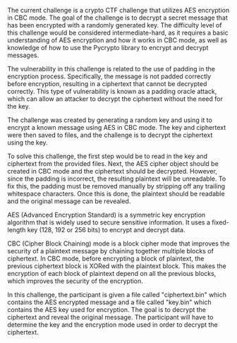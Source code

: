 The current challenge is a crypto CTF challenge that utilizes AES encryption in CBC mode. The goal of the challenge is to decrypt a secret message that has been encrypted with a randomly generated key. The difficulty level of this challenge would be considered intermediate-hard, as it requires a basic understanding of AES encryption and how it works in CBC mode, as well as knowledge of how to use the Pycrypto library to encrypt and decrypt messages.

The vulnerability in this challenge is related to the use of padding in the encryption process. Specifically, the message is not padded correctly before encryption, resulting in a ciphertext that cannot be decrypted correctly. This type of vulnerability is known as a padding oracle attack, which can allow an attacker to decrypt the ciphertext without the need for the key.

The challenge was created by generating a random key and using it to encrypt a known message using AES in CBC mode. The key and ciphertext were then saved to files, and the challenge is to decrypt the ciphertext using the key.

To solve this challenge, the first step would be to read in the key and ciphertext from the provided files. Next, the AES cipher object should be created in CBC mode and the ciphertext should be decrypted. However, since the padding is incorrect, the resulting plaintext will be unreadable. To fix this, the padding must be removed manually by stripping off any trailing whitespace characters. Once this is done, the plaintext should be readable and the original message can be revealed.



AES (Advanced Encryption Standard) is a symmetric key encryption algorithm that is widely used to secure sensitive information. It uses a fixed-length key (128, 192 or 256 bits) to encrypt and decrypt data.

CBC (Cipher Block Chaining) mode is a block cipher mode that improves the security of a plaintext message by chaining together multiple blocks of ciphertext. In CBC mode, before encrypting a block of plaintext, the previous ciphertext block is XORed with the plaintext block. This makes the encryption of each block of plaintext depend on all the previous blocks, which improves the security of the encryption.

In this challenge, the participant is given a file called "ciphertext.bin" which contains the AES encrypted message and a file called "key.bin" which contains the AES key used for encryption. The goal is to decrypt the ciphertext and reveal the original message. The participant will have to determine the key and the encryption mode used in order to decrypt the ciphertext.